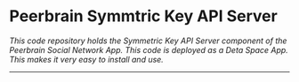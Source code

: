 # Peerbrain Symmtric Key API Server

*This code repository holds the Symmetric Key API Server component of the Peerbrain Social Network App.
This code is deployed as a Deta Space App. This makes it very easy to install and use.*


---
